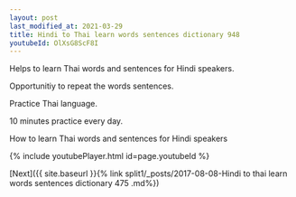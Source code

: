 ```yaml
---
layout: post
last_modified_at: 2021-03-29
title: Hindi to Thai learn words sentences dictionary 948 
youtubeId: OlXsG8ScF8I
---
```

 
 
Helps to learn Thai words and sentences for Hindi speakers.

Opportunitiy to repeat the words sentences. 

Practice Thai language. 
 
10 minutes practice every day. 
 
How to learn Thai words and sentences for Hindi speakers 
 
{% include youtubePlayer.html id=page.youtubeId %}
 
 
[Next]({{ site.baseurl }}{% link  split1/_posts/2017-08-08-Hindi to thai learn words sentences dictionary 475 .md%})
 

